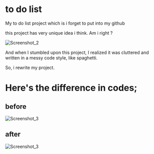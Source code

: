 # to do list
My to do list project which is i forget to put into my github

this project has very unique idea i think. Am i right ?

![Screenshot_2](https://user-images.githubusercontent.com/42185275/217649670-40e2e6b7-f668-40bb-ba9f-e44b4f718d14.jpg)

And when I stumbled upon this project, I realized it was cluttered and written in a messy code style, like spaghetti.

So, i rewrite my project.

# Here's the difference in codes;

## before

![Screenshot_3](https://user-images.githubusercontent.com/42185275/218253003-583a01b4-82d6-4c45-854d-37febed5ae6d.jpg)

## after

![Screenshot_3](https://user-images.githubusercontent.com/42185275/218253059-f9658c5a-7b88-4940-8380-017d7590e6be.jpg)
